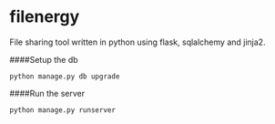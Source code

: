 filenergy
=========

File sharing tool written in python using flask, sqlalchemy and jinja2.

####Setup the db 

```
python manage.py db upgrade
```

####Run the server

```
python manage.py runserver
```
